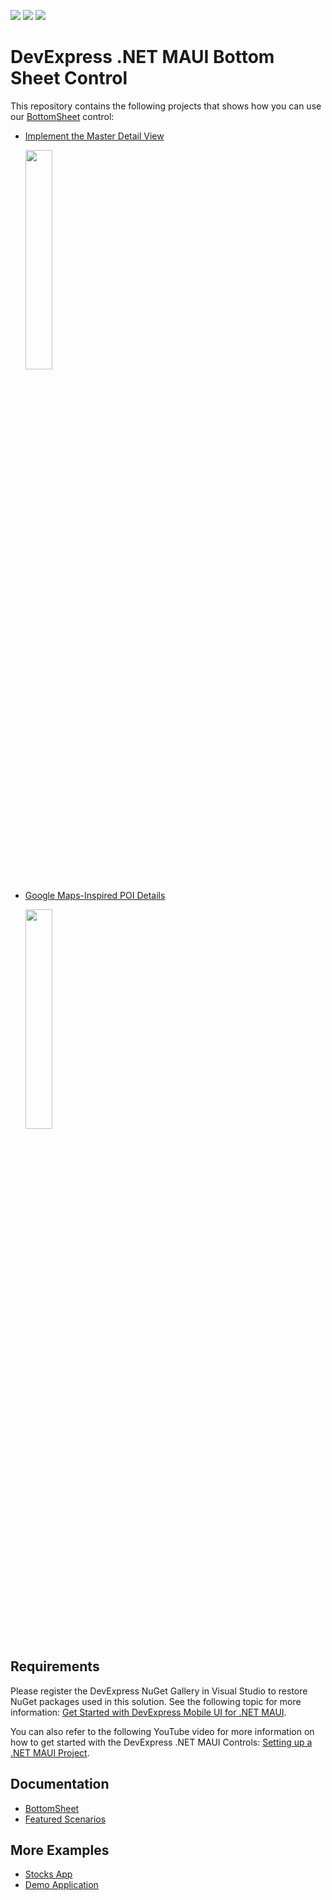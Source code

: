 <!-- default badges list -->
![](https://img.shields.io/endpoint?url=https://codecentral.devexpress.com/api/v1/VersionRange/671980886/23.1.3%2B)
[![](https://img.shields.io/badge/Open_in_DevExpress_Support_Center-FF7200?style=flat-square&logo=DevExpress&logoColor=white)](https://supportcenter.devexpress.com/ticket/details/T1156269)
[![](https://img.shields.io/badge/📖_How_to_use_DevExpress_Examples-e9f6fc?style=flat-square)](https://docs.devexpress.com/GeneralInformation/403183)
<!-- default badges end -->
# DevExpress .NET MAUI Bottom Sheet Control

This repository contains the following projects that shows how you can use our [BottomSheet](https://docs.devexpress.com/MAUI/DevExpress.Maui.Controls.BottomSheet?v=23.1) control:

* [Implement the Master Detail View](CS/MasterDetail/Readme.md)

    <img src="https://user-images.githubusercontent.com/12169834/227953850-11c0d7cc-e6c5-49ec-ac59-80837663c0d0.png" width="30%"/>

* [Google Maps-Inspired POI Details](CS/GoogleMaps-InspiredPOIDetails/Readme.md)

    <img src="https://github.com/DevExpress-Examples/maui-bottom-sheet/assets/12169834/20ae4825-4c89-4346-8730-f0481c233714" width="30%"/>
    
## Requirements

Please register the DevExpress NuGet Gallery in Visual Studio to restore NuGet packages used in this solution. See the following topic for more information: [Get Started with DevExpress Mobile UI for .NET MAUI](https://docs.devexpress.com/MAUI/403249/get-started).

You can also refer to the following YouTube video for more information on how to get started with the DevExpress .NET MAUI Controls: [Setting up a .NET MAUI Project](https://www.youtube.com/watch?v=juJvl5UicIQ).



## Documentation

- [BottomSheet](https://docs.devexpress.com/MAUI/DevExpress.Maui.Controls.BottomSheet?v=23.1)
- [Featured Scenarios](https://docs.devexpress.com/MAUI/404291/scenarios)

## More Examples

* [Stocks App](https://github.com/DevExpress-Examples/maui-stocks-mini)
* [Demo Application](https://github.com/DevExpress-Examples/maui-demo-app)
